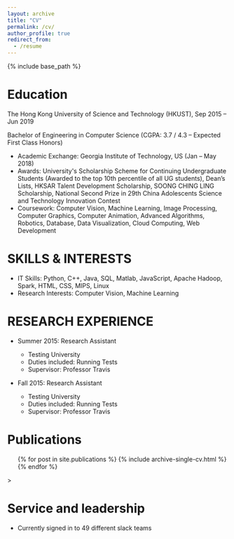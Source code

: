 ```yaml
---
layout: archive
title: "CV"
permalink: /cv/
author_profile: true
redirect_from:
  - /resume
---
```


{% include base_path %}

Education
======
The Hong Kong University of Science and Technology (HKUST), Sep 2015 – Jun 2019

Bachelor of Engineering in Computer Science (CGPA: 3.7 / 4.3 – Expected First Class Honors)
* Academic Exchange: Georgia Institute of Technology, US (Jan – May 2018)
* Awards: University's Scholarship Scheme for Continuing Undergraduate Students (Awarded to the top 10th percentile of all UG students), Dean’s Lists, HKSAR Talent Development Scholarship, SOONG CHING LING Scholarship, National Second Prize in 29th China Adolescents Science and Technology Innovation Contest
* Coursework: Computer Vision, Machine Learning, Image Processing, Computer Graphics, Computer Animation, Advanced Algorithms, Robotics, Database, Data Visualization, Cloud Computing, Web Development
  
SKILLS & INTERESTS
======
* IT Skills: Python, C++, Java, SQL, Matlab, JavaScript, Apache Hadoop, Spark, HTML, CSS, MIPS, Linux
* Research Interests: Computer Vision, Machine Learning

RESEARCH EXPERIENCE
======
* Summer 2015: Research Assistant
  * Testing University
  * Duties included: Running Tests
  * Supervisor: Professor Travis

* Fall 2015: Research Assistant
  * Testing University
  * Duties included: Running Tests
  * Supervisor: Professor Travis

Publications
======
  <ul>{% for post in site.publications %}
    {% include archive-single-cv.html %}
  {% endfor %}</ul>
  
<!-- Talks
======
  <ul>{% for post in site.talks %}
    {% include archive-single-talk-cv.html %}
  {% endfor %}</ul>
  
Teaching
======
  <ul>{% for post in site.teaching %}
    {% include archive-single-cv.html %}
  {% endfor %}</ul -->>
  
Service and leadership
======
* Currently signed in to 49 different slack teams
